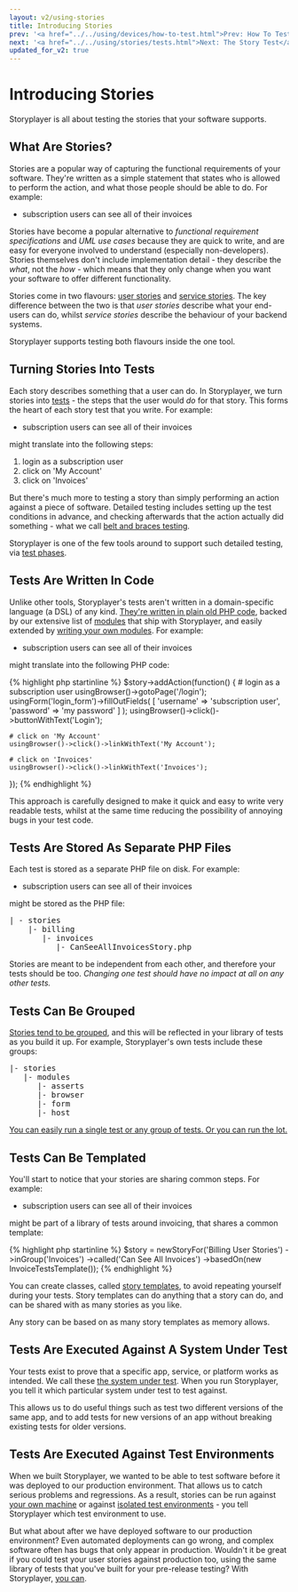 ```yaml
---
layout: v2/using-stories
title: Introducing Stories
prev: '<a href="../../using/devices/how-to-test.html">Prev: How To Test With Browsers And Devices</a>'
next: '<a href="../../using/stories/tests.html">Next: The Story Test</a>'
updated_for_v2: true
---
```


# Introducing Stories

Storyplayer is all about testing the stories that your software supports.

## What Are Stories?

Stories are a popular way of capturing the functional requirements of your software.  They're written as a simple statement that states who is allowed to perform the action, and what those people should be able to do.  For example:

* subscription users can see all of their invoices

Stories have become a popular alternative to _functional requirement specifications_ and _UML use cases_ because they are quick to write, and are easy for everyone involved to understand (especially non-developers).  Stories themselves don't include implementation detail - they describe the _what_, not the _how_ - which means that they only change when you want your software to offer different functionality.

Stories come in two flavours: [user stories](../../learn/fundamentals/user-stories.html) and [service stories](../../learn/fundamentals/service-stories.html).  The key difference between the two is that _user stories_ describe what your end-users can do, whilst _service stories_ describe the behaviour of your backend systems.

Storyplayer supports testing both flavours inside the one tool.

## Turning Stories Into Tests

Each story describes something that a user can do.  In Storyplayer, we turn stories into [tests](tests.html) - the steps that the user would _do_ for that story.  This forms the heart of each story test that you write.  For example:

* subscription users can see all of their invoices

might translate into the following steps:

1. login as a subscription user
1. click on 'My Account'
1. click on 'Invoices'

But there's much more to testing a story than simply performing an action against a piece of software.  Detailed testing includes setting up the test conditions in advance, and checking afterwards that the action actually did something - what we call [belt and braces testing](../../learn/fundamentals/belt-and-braces-testing.html).

Storyplayer is one of the few tools around to support such detailed testing, via [test phases](phases.html).

## Tests Are Written In Code

Unlike other tools, Storyplayer's tests aren't written in a domain-specific language (a DSL) of any kind.  [They're written in plain old PHP code](tests.html), backed by our extensive list of [modules](../../modules/index.html) that ship with Storyplayer, and easily extended by [writing your own modules](../../learn/writing-a-module/index.html).  For example:

* subscription users can see all of their invoices

might translate into the following PHP code:

{% highlight php startinline %}
$story->addAction(function() {
    # login as a subscription user
    usingBrowser()->gotoPage('/login');
    usingForm('login_form')->fillOutFields(
        [
            'username' => 'subscription user',
            'password' => 'my password'
        ]
    );
    usingBrowser()->click()->buttonWithText('Login');

    # click on 'My Account'
    usingBrowser()->click()->linkWithText('My Account');

    # click on 'Invoices'
    usingBrowser()->click()->linkWithText('Invoices');
});
{% endhighlight %}

This approach is carefully designed to make it quick and easy to write very readable tests, whilst at the same time reducing the possibility of annoying bugs in your test code.

## Tests Are Stored As Separate PHP Files

Each test is stored as a separate PHP file on disk.  For example:

* subscription users can see all of their invoices

might be stored as the PHP file:

<pre>
| - stories
    |- billing
       |- invoices
          |- CanSeeAllInvoicesStory.php
</pre>

Stories are meant to be independent from each other, and therefore your tests should be too.  _Changing one test should have no impact at all on any other tests._

## Tests Can Be Grouped

[Stories tend to be grouped](grouping-stories.html), and this will be reflected in your library of tests as you build it up.  For example, Storyplayer's own tests include these groups:

<pre>
|- stories
   |- modules
      |- asserts
      |- browser
      |- form
      |- host
</pre>

[You can easily run a single test or any group of tests. Or you can run the lot.](running-stories.html)

## Tests Can Be Templated

You'll start to notice that your stories are sharing common steps. For example:

* subscription users can see all of their invoices

might be part of a library of tests around invoicing, that shares a common template:

{% highlight php startinline %}
$story = newStoryFor('Billing User Stories')
         ->inGroup('Invoices')
         ->called('Can See All Invoices')
         ->basedOn(new InvoiceTestsTemplate());
{% endhighlight %}

You can create classes, called [story templates](story-templates.html), to avoid repeating yourself during your tests. Story templates can do anything that a story can do, and can be shared with as many stories as you like.

Any story can be based on as many story templates as memory allows.

## Tests Are Executed Against A System Under Test

Your tests exist to prove that a specific app, service, or platform works as intended. We call these [the system under test](../../learn/fundamentals/understanding-system-under-test.html). When you run Storyplayer, you tell it which particular system under test to test against.

This allows us to do useful things such as test two different versions of the same app, and to add tests for new versions of an app without breaking existing tests for older versions.

## Tests Are Executed Against Test Environments

When we built Storyplayer, we wanted to be able to test software before it was deployed to our production environment.  That allows us to catch serious problems and regressions.  As a result, stories can be run against [your own machine](../test-environments/your-machine/index.html) or against [isolated test environments](../test-environments/isolated/index.html) - you tell Storyplayer which test environment to use.

But what about after we have deployed software to our production environment? Even automated deployments can go wrong, and complex software often has bugs that only appear in production. Wouldn't it be great if you could test your user stories against production too, using the same library of tests that you've built for your pre-release testing?  With Storyplayer, [you can](../test-environments/production.html).
